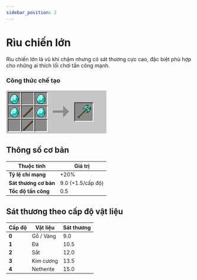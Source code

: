 ```yaml
---
sidebar_position: 2
---
```


# Rìu chiến lớn

Rìu chiến lớn là vũ khí chậm nhưng có sát thương cực cao, đặc biệt phù hợp cho những ai thích lối chơi tấn công mạnh.

### Công thức chế tạo

![Rìu lớn](./img/great_axes.png)

## Thông số cơ bản

| Thuộc tính | Giá trị |
|------------|---------|
| **Tỷ lệ chí mạng** | +20% |
| **Sát thương cơ bản** | 9.0 (+1.5/cấp độ) |
| **Tốc độ tấn công** | 0.5 |

## Sát thương theo cấp độ vật liệu

| Cấp độ | Vật liệu | Sát thương |
|--------|----------|------------|
| **0** | Gỗ / Vàng | 9.0 |
| **1** | Đá | 10.5 |
| **2** | Sắt | 12.0 |
| **3** | Kim cương | 13.5 |
| **4** | Netherite | 15.0 |